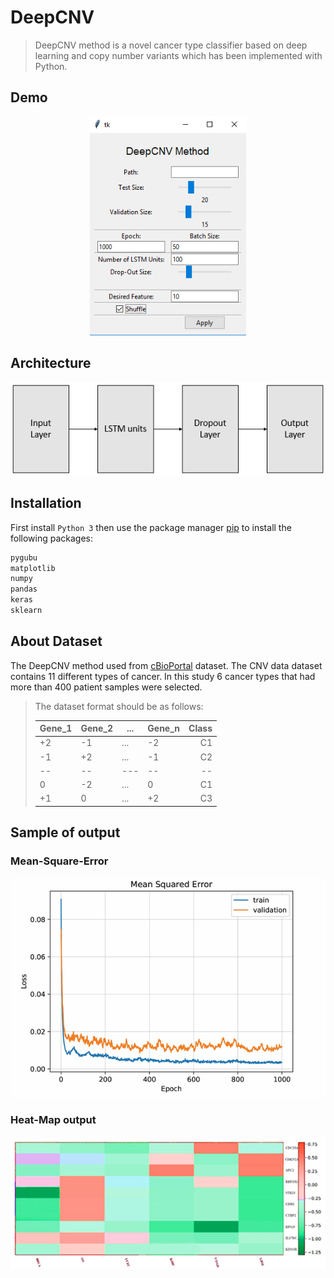 # DeepCNV

> DeepCNV method is a novel cancer type classifier based on deep learning and copy number variants which has been implemented with Python.

## Demo
<p align="center">
  <img src="/images/demo.png" width="250" height="350" title="demo">
</p>

## Architecture
<p align="center">
  <img src="/images/architecture.png" title="architecture">
</p>

## Installation
First install `Python 3` then use the package manager [pip](https://pip.pypa.io/en/stable/) to install the following packages:

```bash
pygubu
matplotlib
numpy
pandas
keras
sklearn
```


## About Dataset
The DeepCNV method used from [cBioPortal](http://cbio.mskcc.org/cancergenomics/pancan_tcga/) dataset. The CNV data dataset contains 11 different types of cancer. In this study 6 cancer types that had more than 400 patient samples were selected.

> The dataset format should be as follows:
>
> |Gene_1 | Gene_2 |   ...  | Gene_n| Class |
> | ----- | ------ | ------ | ----- | -----:|
> |   +2  |   -1   |   ...  |   -2  |   C1  |
> |   -1  |   +2   |   ...  |   -1  |   C2  |
> |   --  |   --   |   ---  |   --  |   --  |
> |    0  |   -2   |   ...  |    0  |   C1  |
> |   +1  |    0   |   ...  |   +2  |   C3  |

## Sample of output
### Mean-Square-Error
<p align="center">
  <img src="/images/error-rate.png" title="MSE plot">
</p>

### Heat-Map output
<p align="center">
  <img src="/images/heat-map.png" title="Heat-Map diagram">
</p>

